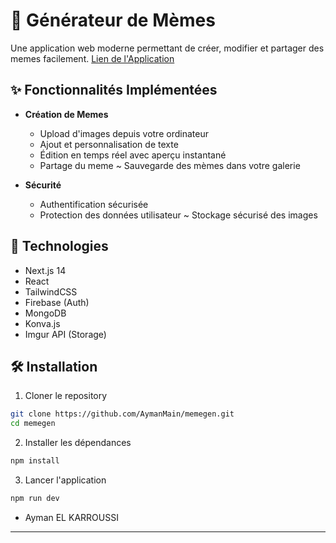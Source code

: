 # 🎨 Générateur de Mèmes

Une application web moderne permettant de créer, modifier et partager des memes facilement.
[Lien de l'Application](https://memegen-ncpm.vercel.app/)

## ✨ Fonctionnalités Implémentées

- **Création de Memes**
  - Upload d'images depuis votre ordinateur
  - Ajout et personnalisation de texte
  - Édition en temps réel avec aperçu instantané
  - Partage du meme
  ~ Sauvegarde des mèmes dans votre galerie

- **Sécurité**
  - Authentification sécurisée
  - Protection des données utilisateur
  ~ Stockage sécurisé des images 

## 🚀 Technologies

- Next.js 14
- React
- TailwindCSS
- Firebase (Auth)
- MongoDB
- Konva.js
- Imgur API (Storage)

## 🛠️ Installation

1. Cloner le repository
```bash
git clone https://github.com/AymanMain/memegen.git
cd memegen
```

2. Installer les dépendances
```bash
npm install
```

3. Lancer l'application
```bash
npm run dev
```

 - Ayman EL KARROUSSI

---

